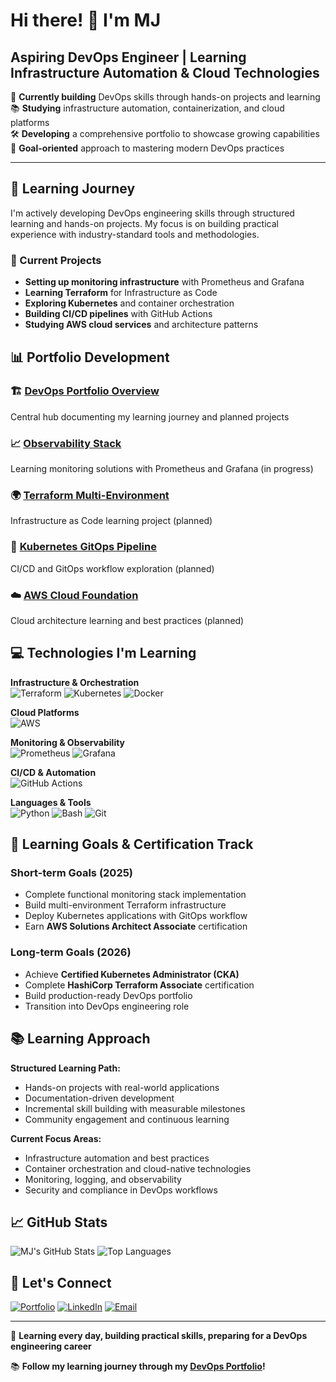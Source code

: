 # Hi there! 👋 I'm MJ

## Aspiring DevOps Engineer | Learning Infrastructure Automation & Cloud Technologies

🎯 **Currently building** DevOps skills through hands-on projects and learning  
📚 **Studying** infrastructure automation, containerization, and cloud platforms  
🛠️ **Developing** a comprehensive portfolio to showcase growing capabilities  
🚀 **Goal-oriented** approach to mastering modern DevOps practices  

---

## 🌱 Learning Journey

I'm actively developing DevOps engineering skills through structured learning and hands-on projects. My focus is on building practical experience with industry-standard tools and methodologies.

### 🔨 Current Projects

- **Setting up monitoring infrastructure** with Prometheus and Grafana
- **Learning Terraform** for Infrastructure as Code
- **Exploring Kubernetes** and container orchestration
- **Building CI/CD pipelines** with GitHub Actions
- **Studying AWS cloud services** and architecture patterns

## 📊 Portfolio Development

### 🏗️ [DevOps Portfolio Overview](https://github.com/devops-mj/devops-portfolio-overview)
Central hub documenting my learning journey and planned projects

### 📈 [Observability Stack](https://github.com/devops-mj/observability-stack) 
Learning monitoring solutions with Prometheus and Grafana (in progress)

### 🌍 [Terraform Multi-Environment](https://github.com/devops-mj/terraform-multi-environment)
Infrastructure as Code learning project (planned)

### 🚀 [Kubernetes GitOps Pipeline](https://github.com/devops-mj/kubernetes-gitops-pipeline)
CI/CD and GitOps workflow exploration (planned)

### ☁️ [AWS Cloud Foundation](https://github.com/devops-mj/aws-cloud-foundation)
Cloud architecture learning and best practices (planned)

## 💻 Technologies I'm Learning

**Infrastructure & Orchestration**  
![Terraform](https://img.shields.io/badge/-Terraform-623CE4?style=flat-square&logo=terraform&logoColor=white)
![Kubernetes](https://img.shields.io/badge/-Kubernetes-326CE5?style=flat-square&logo=kubernetes&logoColor=white)
![Docker](https://img.shields.io/badge/-Docker-2496ED?style=flat-square&logo=docker&logoColor=white)

**Cloud Platforms**  
![AWS](https://img.shields.io/badge/-AWS-232F3E?style=flat-square&logo=amazon-aws&logoColor=white)

**Monitoring & Observability**  
![Prometheus](https://img.shields.io/badge/-Prometheus-E6522C?style=flat-square&logo=prometheus&logoColor=white)
![Grafana](https://img.shields.io/badge/-Grafana-F46800?style=flat-square&logo=grafana&logoColor=white)

**CI/CD & Automation**  
![GitHub Actions](https://img.shields.io/badge/-GitHub%20Actions-2088FF?style=flat-square&logo=github-actions&logoColor=white)

**Languages & Tools**  
![Python](https://img.shields.io/badge/-Python-3776AB?style=flat-square&logo=python&logoColor=white)
![Bash](https://img.shields.io/badge/-Bash-4EAA25?style=flat-square&logo=gnu-bash&logoColor=white)
![Git](https://img.shields.io/badge/-Git-F05032?style=flat-square&logo=git&logoColor=white)

## 🎯 Learning Goals & Certification Track

### Short-term Goals (2025)
- Complete functional monitoring stack implementation
- Build multi-environment Terraform infrastructure
- Deploy Kubernetes applications with GitOps workflow
- Earn **AWS Solutions Architect Associate** certification

### Long-term Goals (2026)
- Achieve **Certified Kubernetes Administrator (CKA)**
- Complete **HashiCorp Terraform Associate** certification
- Build production-ready DevOps portfolio
- Transition into DevOps engineering role

## 📚 Learning Approach

**Structured Learning Path:**
- Hands-on projects with real-world applications
- Documentation-driven development
- Incremental skill building with measurable milestones
- Community engagement and continuous learning

**Current Focus Areas:**
- Infrastructure automation and best practices
- Container orchestration and cloud-native technologies
- Monitoring, logging, and observability
- Security and compliance in DevOps workflows

## 📈 GitHub Stats

![MJ's GitHub Stats](https://github-readme-stats.vercel.app/api?username=devops-mj&show_icons=true&theme=dark&hide_border=true)
![Top Languages](https://github-readme-stats.vercel.app/api/top-langs/?username=devops-mj&layout=compact&theme=dark&hide_border=true)

## 🤝 Let's Connect

[![Portfolio](https://img.shields.io/badge/-Portfolio-000000?style=flat-square&logo=github&logoColor=white)](https://devops-mj.github.io)
[![LinkedIn](https://img.shields.io/badge/-LinkedIn-0077B5?style=flat-square&logo=linkedin&logoColor=white)](https://linkedin.com/in/manny-ball-jr-53175224b)
[![Email](https://img.shields.io/badge/-Email-D14836?style=flat-square&logo=gmail&logoColor=white)](mailto:mjthechosen@gmail.com)

---

🌱 **Learning every day, building practical skills, preparing for a DevOps engineering career**

📚 **Follow my learning journey through my [DevOps Portfolio](https://github.com/devops-mj/devops-portfolio-overview)!**
